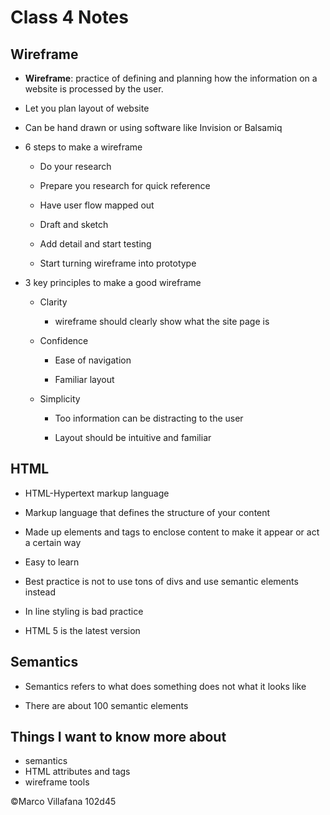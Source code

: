 # Class 4 Notes

## Wireframe

+ **Wireframe**: practice of defining and planning how the information on a website is processed by the user.  

+ Let you plan layout of website

+ Can be hand drawn or using software like Invision or Balsamiq

+ 6 steps to make a wireframe

  + Do your research

  + Prepare you research for quick reference

  + Have user flow mapped out

  + Draft and sketch

  + Add detail and start testing

  + Start turning wireframe into prototype

+ 3 key principles to make a good wireframe

  + Clarity  

    + wireframe should clearly show what the site page is

  + Confidence  

    + Ease of navigation  

    + Familiar layout  

  + Simplicity

    + Too information can be distracting to the user  

    + Layout should be intuitive and familiar

## HTML

+ HTML-Hypertext markup language

+ Markup language that defines the structure of your content

+ Made up elements and tags to enclose content to make it appear or act a certain way

+ Easy to learn

+ Best practice is not to use tons of divs and use semantic elements instead

+ In line styling is bad practice

+ HTML 5 is the latest version

## Semantics

+ Semantics refers to what does something does not what it looks like

+ There are about 100 semantic elements

## Things I want to know more about

+ semantics
+ HTML attributes and tags
+ wireframe tools

©Marco Villafana 102d45
